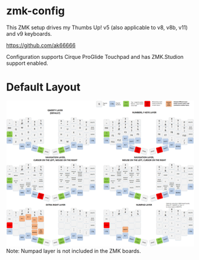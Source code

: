 # zmk-config
This ZMK setup drives my Thumbs Up! v5 (also applicable to v8, v8b, v11) and v9 keyboards.
  
https://github.com/ak66666

Configuration supports Cirque ProGlide Touchpad and has ZMK.Studion support enabled.

# Default Layout

![Default Layout](https://raw.githubusercontent.com/ak66666/zmk-config-thumbsup/refs/heads/main/layout-diagrams/58%20Key%20Keyboard%20Layout.png)
Note: Numpad layer is not included in the ZMK boards.
